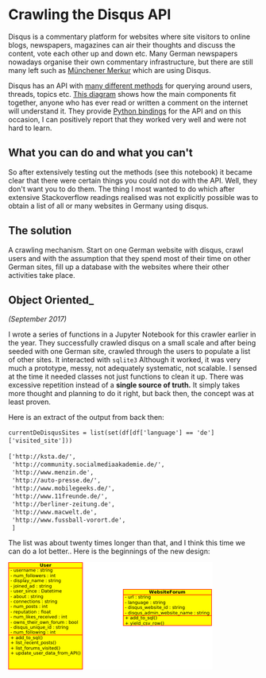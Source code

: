 # Crawling the Disqus API

Disqus is a commentary platform for websites where site visitors to online blogs, newspapers, magazines can air their thoughts and discuss the content, vote each other up and down etc. Many German newspapers nowadays organise their own commentary infrastructure, but there are still many left such as [Münchener Merkur](https://www.merkur.de/) which are using Disqus. 

Disqus has an API with [many different methods](https://disqus.com/api/docs/) for querying around users, threads, topics etc. [This diagram](https://help.disqus.com/customer/portal/articles/1132577) shows how the main components fit together, anyone who has ever read or written a comment on the internet will understand it. They provide [Python bindings](https://github.com/disqus/disqus-python) for the API and on this occasion, I can positively report that they worked very well and were not hard to learn.  

## What you can do and what you can't

So after extensively testing out the methods (see this notebook) it became clear that there were certain things you could not do with the API. Well, they don't want you to do them. The thing I most wanted to do which after extensive Stackoverflow readings realised was not explicitly possible was to obtain a list of all or many websites in Germany using disqus.

## The solution

A crawling mechanism. Start on one German website with disqus, crawl users and with the assumption that they spend most of their time on other German sites, fill up a database with the websites where their other activities take place. 

## Object Oriented_ 
_(September 2017)_

I wrote a series of functions in a Jupyter Notebook for this crawler earlier in the year. They successfully crawled disqus on a small scale and after being seeded with one German site, crawled through the users to populate a list of other sites. It interacted with `sqlite3` Although it worked, it was very much a prototype, messy, not adequately systematic, not scalable. I sensed at the time it needed classes not just functions to clean it up. There was excessive repetition instead of a **single source of truth.** It simply takes more thought and planning to do it right, but back then, the concept was at least proven. 

Here is an extract of the output from back then:

```
currentDeDisqusSites = list(set(df[df['language'] == 'de']['visited_site']))

['http://ksta.de/',
 'http://community.socialmediaakademie.de/',
 'http://www.menzin.de',
 'http://auto-presse.de/',
 'http://www.mobilegeeks.de/',
 'http://www.11freunde.de/',
 'http://berliner-zeitung.de',
 'http://www.macwelt.de',
 'http://www.fussball-vorort.de',
 ]

```
The list was about twenty times longer than that, and I think this time we can do a lot better.. Here is the beginnings of the new design:

 ![class_diagram](class_diagram.png)

